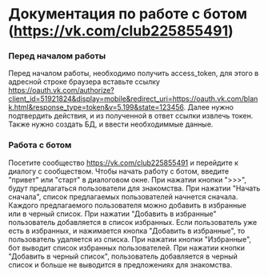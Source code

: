 # Документация по работе с ботом (https://vk.com/club225855491)

### Перед началом работы
Перед началом работы, необходимо получить access_token, 
для этого в адресной строке браузера вставьте ссылку
https://oauth.vk.com/authorize?client_id=51921824&display=mobile&redirect_uri=https://oauth.vk.com/blank.html&response_type=token&v=5.199&state=123456.
Далее нужно подтвердить действия, и из полученной в ответ ссылки извлечь токен.
Также нужно создать БД, и ввести необходиммые данные.

### Работа с ботом
Посетите сообщество https://vk.com/club225855491 и перейдите к диалогу с сообществом.
Чтобы начать работу с ботом, введите "привет" или "старт" в диалоговом окне.
При нажатии кнопки ">>>", будут предлагаться пользователи для знакомства.
При нажатии "Начать сначала", список предлагаемых пользователей начнется сначала.
Каждого предлагаемого пользователя можно добавить в избранные или в черный список.
При нажатии "Добавить в избранные" пользователь добавляется в список избранных.
Если пользователь уже есть в избранных, и нажимается кнопка "Добавить в избранные", то
пользователь удаляется из списка.
При нажатии кнопки "Избранные", бот выводит список избранных пользователей.
При нажатии кнопки "Добавить в черный список", пользователь добавляется в черный список и 
больше не выводится в предложениях для знакомства.


